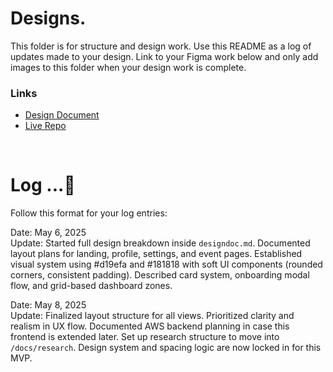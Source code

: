 # Designs.

This folder is for structure and design work. Use this README as a log of updates made to your design. Link to your Figma work below and only add images to this folder when your design work is complete.

### Links

* [Design Document](https://github.com/BradleyMatera/car-match-mvp/designdoc.md)  
* [Live Repo](https://github.com/BradleyMatera/car-match)

<br>

# Log ...🚀 

Follow this format for your log entries:  

Date: May 6, 2025  
Update: Started full design breakdown inside `designdoc.md`. Documented layout plans for landing, profile, settings, and event pages. Established visual system using #d19efa and #181818 with soft UI components (rounded corners, consistent padding). Described card system, onboarding modal flow, and grid-based dashboard zones.

Date: May 8, 2025  
Update: Finalized layout structure for all views. Prioritized clarity and realism in UX flow. Documented AWS backend planning in case this frontend is extended later. Set up research structure to move into `/docs/research`. Design system and spacing logic are now locked in for this MVP.
